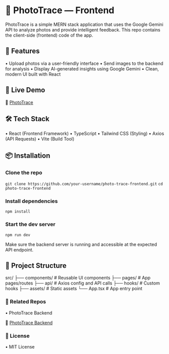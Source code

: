 # 📸 PhotoTrace — Frontend

PhotoTrace is a simple MERN stack application that uses the Google Gemini API to analyze photos and provide intelligent feedback.
This repo contains the client-side (frontend) code of the app.

## 🚀 Features
  •	Upload photos via a user-friendly interface
  •	Send images to the backend for analysis
  •	Display AI-generated insights using Google Gemini
  •	Clean, modern UI built with React

  ## 📌 Live Demo

🔗 [PhotoTrace](https://photo-trace-client.onrender.com/)

## 🛠️ Tech Stack
  •	React (Frontend Framework)
  •	TypeScript
  •	Tailwind CSS (Styling)
  •	Axios (API Requests)
  •	Vite (Build Tool)

## 📦 Installation

### Clone the repo
`git clone https://github.com/your-username/photo-trace-frontend.git`
`cd photo-trace-frontend`

### Install dependencies
`npm install`

### Start the dev server
`npm run dev`

Make sure the backend server is running and accessible at the expected API endpoint.

## 📁 Project Structure

src/
├── components/      # Reusable UI components
├── pages/           # App pages/routes
├── api/             # Axios config and API calls
├── hooks/           # Custom hooks
├── assets/          # Static assets
└── App.tsx          # App entry point

### 🔗 Related Repos
  •	PhotoTrace Backend

  🔗 [PhotoTrace Backend](https://photo-trace-client.onrender.com/)

### 📄 License

  •	MIT License
